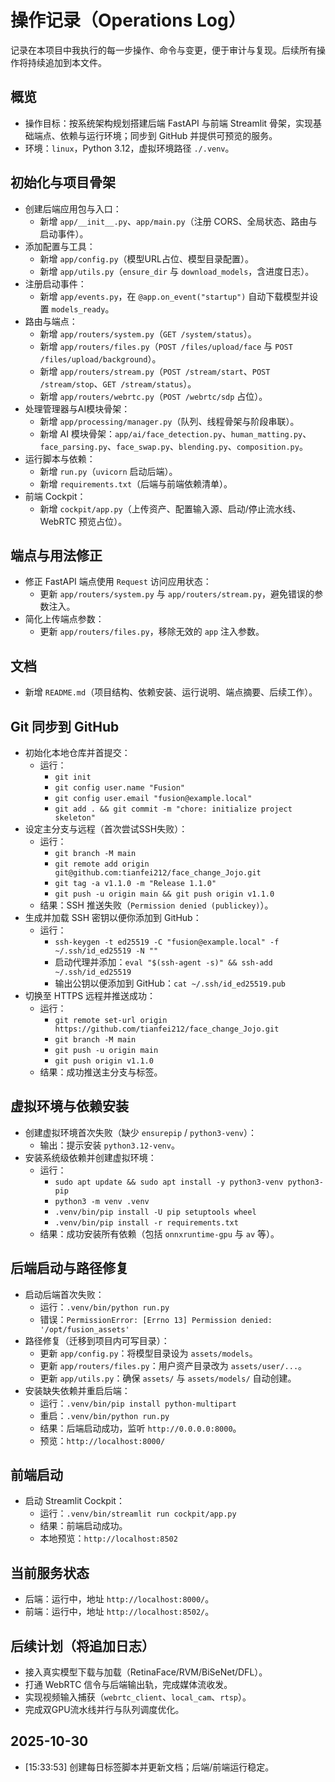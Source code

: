 # 操作记录（Operations Log）

记录在本项目中我执行的每一步操作、命令与变更，便于审计与复现。后续所有操作将持续追加到本文件。

## 概览
- 操作目标：按系统架构规划搭建后端 FastAPI 与前端 Streamlit 骨架，实现基础端点、依赖与运行环境；同步到 GitHub 并提供可预览的服务。
- 环境：`linux`，Python 3.12，虚拟环境路径 `./.venv`。

## 初始化与项目骨架
- 创建后端应用包与入口：
  - 新增 `app/__init__.py`、`app/main.py`（注册 CORS、全局状态、路由与启动事件）。
- 添加配置与工具：
  - 新增 `app/config.py`（模型URL占位、模型目录配置）。
  - 新增 `app/utils.py`（`ensure_dir` 与 `download_models`，含进度日志）。
- 注册启动事件：
  - 新增 `app/events.py`，在 `@app.on_event("startup")` 自动下载模型并设置 `models_ready`。
- 路由与端点：
  - 新增 `app/routers/system.py`（`GET /system/status`）。
  - 新增 `app/routers/files.py`（`POST /files/upload/face` 与 `POST /files/upload/background`）。
  - 新增 `app/routers/stream.py`（`POST /stream/start`、`POST /stream/stop`、`GET /stream/status`）。
  - 新增 `app/routers/webrtc.py`（`POST /webrtc/sdp` 占位）。
- 处理管理器与AI模块骨架：
  - 新增 `app/processing/manager.py`（队列、线程骨架与阶段串联）。
  - 新增 AI 模块骨架：`app/ai/face_detection.py`、`human_matting.py`、`face_parsing.py`、`face_swap.py`、`blending.py`、`composition.py`。
- 运行脚本与依赖：
  - 新增 `run.py`（`uvicorn` 启动后端）。
  - 新增 `requirements.txt`（后端与前端依赖清单）。
- 前端 Cockpit：
  - 新增 `cockpit/app.py`（上传资产、配置输入源、启动/停止流水线、WebRTC 预览占位）。

## 端点与用法修正
- 修正 FastAPI 端点使用 `Request` 访问应用状态：
  - 更新 `app/routers/system.py` 与 `app/routers/stream.py`，避免错误的参数注入。
- 简化上传端点参数：
  - 更新 `app/routers/files.py`，移除无效的 `app` 注入参数。

## 文档
- 新增 `README.md`（项目结构、依赖安装、运行说明、端点摘要、后续工作）。

## Git 同步到 GitHub
- 初始化本地仓库并首提交：
  - 运行：
    - `git init`
    - `git config user.name "Fusion"`
    - `git config user.email "fusion@example.local"`
    - `git add . && git commit -m "chore: initialize project skeleton"`
- 设定主分支与远程（首次尝试SSH失败）：
  - 运行：
    - `git branch -M main`
    - `git remote add origin git@github.com:tianfei212/face_change_Jojo.git`
    - `git tag -a v1.1.0 -m "Release 1.1.0"`
    - `git push -u origin main && git push origin v1.1.0`
  - 结果：SSH 推送失败（`Permission denied (publickey)`）。
- 生成并加载 SSH 密钥以便你添加到 GitHub：
  - 运行：
    - `ssh-keygen -t ed25519 -C "fusion@example.local" -f ~/.ssh/id_ed25519 -N ""`
    - 启动代理并添加：`eval "$(ssh-agent -s)" && ssh-add ~/.ssh/id_ed25519`
    - 输出公钥以便添加到 GitHub：`cat ~/.ssh/id_ed25519.pub`
- 切换至 HTTPS 远程并推送成功：
  - 运行：
    - `git remote set-url origin https://github.com/tianfei212/face_change_Jojo.git`
    - `git branch -M main`
    - `git push -u origin main`
    - `git push origin v1.1.0`
  - 结果：成功推送主分支与标签。

## 虚拟环境与依赖安装
- 创建虚拟环境首次失败（缺少 `ensurepip` / `python3-venv`）：
  - 输出：提示安装 `python3.12-venv`。
- 安装系统级依赖并创建虚拟环境：
  - 运行：
    - `sudo apt update && sudo apt install -y python3-venv python3-pip`
    - `python3 -m venv .venv`
    - `.venv/bin/pip install -U pip setuptools wheel`
    - `.venv/bin/pip install -r requirements.txt`
  - 结果：成功安装所有依赖（包括 `onnxruntime-gpu` 与 `av` 等）。

## 后端启动与路径修复
- 启动后端首次失败：
  - 运行：`.venv/bin/python run.py`
  - 错误：`PermissionError: [Errno 13] Permission denied: '/opt/fusion_assets'`
- 路径修复（迁移到项目内可写目录）：
  - 更新 `app/config.py`：将模型目录设为 `assets/models`。
  - 更新 `app/routers/files.py`：用户资产目录改为 `assets/user/...`。
  - 更新 `app/utils.py`：确保 `assets/` 与 `assets/models/` 自动创建。
- 安装缺失依赖并重启后端：
  - 运行：`.venv/bin/pip install python-multipart`
  - 重启：`.venv/bin/python run.py`
  - 结果：后端启动成功，监听 `http://0.0.0.0:8000`。
  - 预览：`http://localhost:8000/`

## 前端启动
- 启动 Streamlit Cockpit：
  - 运行：`.venv/bin/streamlit run cockpit/app.py`
  - 结果：前端启动成功。
  - 本地预览：`http://localhost:8502`

## 当前服务状态
- 后端：运行中，地址 `http://localhost:8000/`。
- 前端：运行中，地址 `http://localhost:8502/`。

## 后续计划（将追加日志）
- 接入真实模型下载与加载（RetinaFace/RVM/BiSeNet/DFL）。
- 打通 WebRTC 信令与后端输出轨，完成媒体流收发。
- 实现视频输入捕获（`webrtc_client`、`local_cam`、`rtsp`）。
- 完成双GPU流水线并行与队列调度优化。

## 2025-10-30
- [15:33:53] 创建每日标签脚本并更新文档；后端/前端运行稳定。
